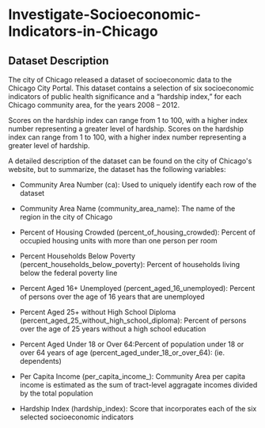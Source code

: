 # Investigate-Socioeconomic-Indicators-in-Chicago

## Dataset Description

The city of Chicago released a dataset of socioeconomic data to the Chicago City Portal. This dataset contains a selection of six socioeconomic indicators of public health significance and a “hardship index,” for each Chicago community area, for the years 2008 – 2012.

Scores on the hardship index can range from 1 to 100, with a higher index number representing a greater level of hardship.
Scores on the hardship index can range from 1 to 100, with a higher index number representing a greater level of hardship.

A detailed description of the dataset can be found on the city of Chicago's website, but to summarize, the dataset has the following variables:

- Community Area Number (ca): Used to uniquely identify each row of the dataset

- Community Area Name (community_area_name): The name of the region in the city of Chicago

- Percent of Housing Crowded (percent_of_housing_crowded): Percent of occupied housing units with more than one person per room

- Percent Households Below Poverty (percent_households_below_poverty): Percent of households living below the federal poverty line

- Percent Aged 16+ Unemployed (percent_aged_16_unemployed): Percent of persons over the age of 16 years that are unemployed

- Percent Aged 25+ without High School Diploma (percent_aged_25_without_high_school_diploma): Percent of persons over the age of 25 years without a high school education

- Percent Aged Under 18 or Over 64:Percent of population under 18 or over 64 years of age (percent_aged_under_18_or_over_64): (ie. dependents)

- Per Capita Income (per_capita_income_): Community Area per capita income is estimated as the sum of tract-level aggragate incomes divided by the total population

- Hardship Index (hardship_index): Score that incorporates each of the six selected socioeconomic indicators
